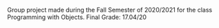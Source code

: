 Group project made during the Fall Semester of 2020/2021 for the class Programming with Objects. Final Grade: 17.04/20


